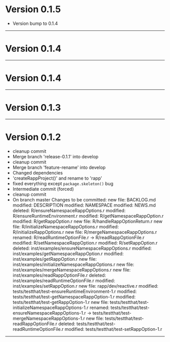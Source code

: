 # Version 0.1.5
 - Version bump to 0.1.4

----------

# Version 0.1.4

----------

# Version 0.1.4

----------

# Version 0.1.3

----------

# Version 0.1.2
 - cleanup commit
 - Merge branch 'release-0.1.1' into develop
 - cleanup commit
 - Merge branch 'feature-rename' into develop
 - Changed dependencies
 - 'createRappProject()' and rename to 'rapp'
 - fixed everything except `package.skeleton()` bug
 - Intermediate commit (forced)
 - cleanup commit
 - On branch master Changes to be committed: new file:   BACKLOG.md modified:   DESCRIPTION modified:   NAMESPACE modified:   NEWS.md deleted:    R/ensureNamespaceRappOptions.r modified:   R/ensureRuntimeEnvironment.r modified:   R/getNamespaceRappOption.r modified:   R/getRappOption.r new file:   R/handleRappOptionReturn.r new file:   R/initializeNamespaceRappOptions.r modified:   R/initializeRappOptions.r new file:   R/mergeNamespaceRappOptions.r renamed:    R/readRuntimeOptionFile.r -> R/readRappOptionFile.r modified:   R/setNamespaceRappOption.r modified:   R/setRappOption.r deleted:    inst/examples/ensureNamespaceRappOptions.r modified:   inst/examples/getNamespaceRappOption.r modified:   inst/examples/getRappOption.r new file:   inst/examples/initializeNamespaceRappOptions.r new file:   inst/examples/mergeNamespaceRappOptions.r new file:   inst/examples/readRappOptionFile.r deleted:    inst/examples/readRuntimeOptionFile.r modified:   inst/examples/setRappOption.r new file:   rapp/dev/reactive.r modified:   tests/testthat/test-ensureRuntimeEnvironment-1.r modified:   tests/testthat/test-getNamespaceRappOption-1.r modified:   tests/testthat/test-getRappOption-1.r new file:   tests/testthat/test-initializeNamespaceRappOptions-1.r renamed:    tests/testthat/test-ensureNamespaceRappOptions-1.r -> tests/testthat/test-mergeNamespaceRappOptions-1.r new file:   tests/testthat/test-readRappOptionFile.r deleted:    tests/testthat/test-readRuntimeOptionFile.r modified:   tests/testthat/test-setRappOption-1.r

----------


